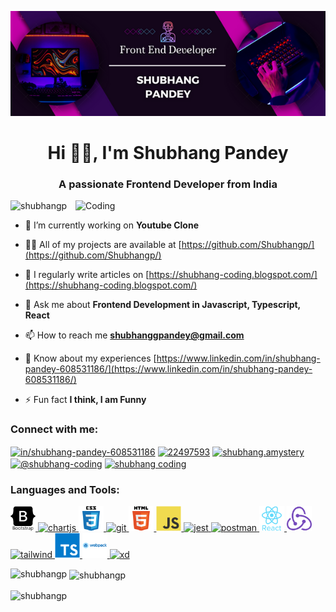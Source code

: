 ![MasterHead](https://github.com/Shubhangp/Shubhangp/blob/main/Shubhang%20pandey.png)
<h1 align="center">Hi 👋🏼, I'm Shubhang Pandey</h1>
<h3 align="center">A passionate Frontend Developer from India</h3>
<img align="right" alt="Coding" width="400" src="https://media.tenor.com/rePDfDWO3XoAAAAd/hacking.gif">

<p align="left"> <img src="https://komarev.com/ghpvc/?username=shubhangp&label=Profile%20views&color=0e75b6&style=flat" alt="shubhangp" /> </p>

- 🔭 I’m currently working on **Youtube Clone**

- 👨‍💻 All of my projects are available at [https://github.com/Shubhangp/](https://github.com/Shubhangp/)

- 📝 I regularly write articles on [https://shubhang-coding.blogspot.com/](https://shubhang-coding.blogspot.com/)

- 💬 Ask me about **Frontend Development in Javascript, Typescript, React**

- 📫 How to reach me **shubhanggpandey@gmail.com**

- 📄 Know about my experiences [https://www.linkedin.com/in/shubhang-pandey-608531186/](https://www.linkedin.com/in/shubhang-pandey-608531186/)

- ⚡ Fun fact **I think, I am Funny**

<h3 align="left">Connect with me:</h3>
<p align="left">
<a href="https://linkedin.com/in/in/shubhang-pandey-608531186" target="blank"><img align="center" src="https://raw.githubusercontent.com/rahuldkjain/github-profile-readme-generator/master/src/images/icons/Social/linked-in-alt.svg" alt="in/shubhang-pandey-608531186" height="30" width="40" /></a>
<a href="https://stackoverflow.com/users/22497593" target="blank"><img align="center" src="https://raw.githubusercontent.com/rahuldkjain/github-profile-readme-generator/master/src/images/icons/Social/stack-overflow.svg" alt="22497593" height="30" width="40" /></a>
<a href="https://instagram.com/shubhang.amystery" target="blank"><img align="center" src="https://raw.githubusercontent.com/rahuldkjain/github-profile-readme-generator/master/src/images/icons/Social/instagram.svg" alt="shubhang.amystery" height="30" width="40" /></a>
<a href="https://medium.com/@shubhang-coding" target="blank"><img align="center" src="https://raw.githubusercontent.com/rahuldkjain/github-profile-readme-generator/master/src/images/icons/Social/medium.svg" alt="@shubhang-coding" height="30" width="40" /></a>
<a href="https://www.youtube.com/c/shubhang coding" target="blank"><img align="center" src="https://raw.githubusercontent.com/rahuldkjain/github-profile-readme-generator/master/src/images/icons/Social/youtube.svg" alt="shubhang coding" height="30" width="40" /></a>
</p>

<h3 align="left">Languages and Tools:</h3>
<p align="left"> <a href="https://getbootstrap.com" target="_blank" rel="noreferrer"> <img src="https://raw.githubusercontent.com/devicons/devicon/master/icons/bootstrap/bootstrap-plain-wordmark.svg" alt="bootstrap" width="40" height="40"/> </a> <a href="https://www.chartjs.org" target="_blank" rel="noreferrer"> <img src="https://www.chartjs.org/media/logo-title.svg" alt="chartjs" width="40" height="40"/> </a> <a href="https://www.w3schools.com/css/" target="_blank" rel="noreferrer"> <img src="https://raw.githubusercontent.com/devicons/devicon/master/icons/css3/css3-original-wordmark.svg" alt="css3" width="40" height="40"/> </a> <a href="https://git-scm.com/" target="_blank" rel="noreferrer"> <img src="https://www.vectorlogo.zone/logos/git-scm/git-scm-icon.svg" alt="git" width="40" height="40"/> </a> <a href="https://www.w3.org/html/" target="_blank" rel="noreferrer"> <img src="https://raw.githubusercontent.com/devicons/devicon/master/icons/html5/html5-original-wordmark.svg" alt="html5" width="40" height="40"/> </a> <a href="https://developer.mozilla.org/en-US/docs/Web/JavaScript" target="_blank" rel="noreferrer"> <img src="https://raw.githubusercontent.com/devicons/devicon/master/icons/javascript/javascript-original.svg" alt="javascript" width="40" height="40"/> </a> <a href="https://jestjs.io" target="_blank" rel="noreferrer"> <img src="https://www.vectorlogo.zone/logos/jestjsio/jestjsio-icon.svg" alt="jest" width="40" height="40"/> </a> <a href="https://postman.com" target="_blank" rel="noreferrer"> <img src="https://www.vectorlogo.zone/logos/getpostman/getpostman-icon.svg" alt="postman" width="40" height="40"/> </a> <a href="https://reactjs.org/" target="_blank" rel="noreferrer"> <img src="https://raw.githubusercontent.com/devicons/devicon/master/icons/react/react-original-wordmark.svg" alt="react" width="40" height="40"/> </a> <a href="https://redux.js.org" target="_blank" rel="noreferrer"> <img src="https://raw.githubusercontent.com/devicons/devicon/master/icons/redux/redux-original.svg" alt="redux" width="40" height="40"/> </a> <a href="https://tailwindcss.com/" target="_blank" rel="noreferrer"> <img src="https://www.vectorlogo.zone/logos/tailwindcss/tailwindcss-icon.svg" alt="tailwind" width="40" height="40"/> </a> <a href="https://www.typescriptlang.org/" target="_blank" rel="noreferrer"> <img src="https://raw.githubusercontent.com/devicons/devicon/master/icons/typescript/typescript-original.svg" alt="typescript" width="40" height="40"/> </a> <a href="https://webpack.js.org" target="_blank" rel="noreferrer"> <img src="https://raw.githubusercontent.com/devicons/devicon/d00d0969292a6569d45b06d3f350f463a0107b0d/icons/webpack/webpack-original-wordmark.svg" alt="webpack" width="40" height="40"/> </a> <a href="https://www.adobe.com/products/xd.html" target="_blank" rel="noreferrer"> <img src="https://cdn.worldvectorlogo.com/logos/adobe-xd.svg" alt="xd" width="40" height="40"/> </a> </p>

<p><img align="left" src="https://github-readme-stats.vercel.app/api/top-langs?username=shubhangp&show_icons=true&locale=en&layout=compact" alt="shubhangp" /></p>

<p>&nbsp;<img align="center" src="https://github-readme-stats.vercel.app/api?username=shubhangp&show_icons=true&locale=en" alt="shubhangp" /></p>

<p><img align="center" src="https://github-readme-streak-stats.herokuapp.com/?user=shubhangp&" alt="shubhangp" /></p>
